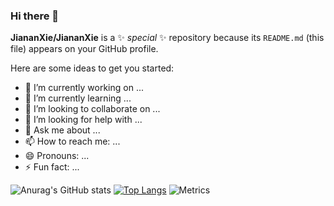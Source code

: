 ### Hi there 👋


**JiananXie/JiananXie** is a ✨ _special_ ✨ repository because its `README.md` (this file) appears on your GitHub profile.

Here are some ideas to get you started:

- 🔭 I’m currently working on ...
- 🌱 I’m currently learning ...
- 👯 I’m looking to collaborate on ...
- 🤔 I’m looking for help with ...
- 💬 Ask me about ...
- 📫 How to reach me: ...
- 😄 Pronouns: ...
- ⚡ Fun fact: ...

![Anurag's GitHub stats](https://github-readme-stats.vercel.app/api?username=JiananXie&show_icons=true&theme=rose)
[![Top Langs](https://github-readme-stats.vercel.app/api/top-langs/?username=JiananXie&layout=compact&theme=rose)](https://github.com/anuraghazra/github-readme-stats)
![Metrics](https://metrics.lecoq.io/JiananXie?template=classic&base=header%2C%20activity%2C%20community%2C%20repositories%2C%20metadata&base.indepth=false&base.hireable=false&base.skip=false&config.timezone=Asia%2FShanghai)
